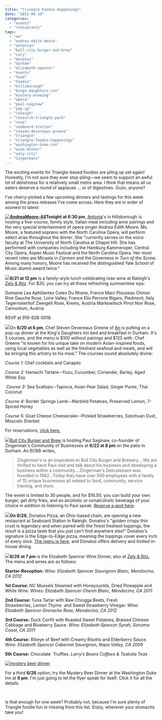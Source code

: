 ```yaml
---
title: "Triangle Foodie Happenings"
date: "2013-06-19"
categories: 
  - "events"
  - "restaurants"
tags: 
  - "an"
  - "andrea-edith-moore"
  - "antonias"
  - "bull-city-burger-and-brew"
  - "cary"
  - "donatos"
  - "durham"
  - "elizabeth-spencer"
  - "events"
  - "food"
  - "foodie"
  - "hillsborough"
  - "kings-daughters-inn"
  - "mystery-brewing"
  - "opera"
  - "paul-saginaw"
  - "pop-up"
  - "raleigh"
  - "research-triangle-park"
  - "rose"
  - "seaboard-station"
  - "steven-devereaux-greene"
  - "triangle"
  - "triangle-foodie-happenings"
  - "washington-duke-inn"
  - "wine-dinner"
  - "zely-ritz"
  - "zingermans"
---
```


The exciting events for Triangle-based foodies are piling up yet again! Honestly, I'm not sure they ever stop piling—we seem to support an awful lot of delishness for a relatively small metro area. I think that means all us eaters deserve a round of applause ... or of digestives. Ouzo, anyone?

I've cherry-picked a few upcoming dinners and tastings for this week among the press releases I've come across. Here they are in order of soonest to latest:

**[![AndreaMoore-44](http://s3.amazonaws.com/thegourmez-wpmedia/2013/06/AndreaMoore-44-100x150.jpg)](http://www.thegourmez.com/2013/06/triangle-foodie-happenings-10/andreamoore-44/)Tonight at 6:30 pm**, [Antonia](http://www.antoniashillsborough.com/)'s in Hillsborough is hosting a five-course, family style, Italian meal including wine pairings and the very special entertainment of opera singer Andrea Edith Moore. Ms. Moore, a featured soprano with the North Carolina Opera, will perform select arias throughout the dinner. She "currently serves on the voice faculty at The University of North Carolina at Chapel Hill. She has performed with companies including the Hamburg Kammeroper, Central City Opera, Aspen Music Festival and the North Carolina Opera. Her most recent roles are Micaela in _Carmen_ and the Governess in _Turn of the Screw_. Among many honors, Moore has received the distinguished Yale School of Music alumni award twice."

**[![](https://fbcdn-profile-a.akamaihd.net/hprofile-ak-frc1/c0.4.180.180/s160x160/2622_71893334125_4371498_a.jpg)](https://fbcdn-profile-a.akamaihd.net/hprofile-ak-frc1/c0.4.180.180/s160x160/2622_71893334125_4371498_a.jpg)6/21 at 12 pm** is a family-style lunch celebrating rose wine at Raleigh's [Zely & Ritz](http://zelyandritz.com/ "Website"). For $20, you can try all these refreshing summertime sips:

Domaine Les Aphillantes Cotes Du Rhone, France Marc Plouzeau Chinon Rive Gauche Rose, Loire Valley, France Elio Perrone Bigaro, Piedmont, Italy Tegernseerhof Zweigelt Rose, Krems, Austria Markowitsch Pinot Noir Rose, Carnuntum, Austria

RSVP at 919-828-0018.

![](http://www.ancuisines.com/images/stories/pics/An-Logo.png)On **6/20 at 6 pm**, Chef Steven Devereaux Greene of [An](http://www.ancuisines.com/) is putting on a pop-up dinner at the King's Daughters Inn bed and breakfast in Durham. It's 5 courses, and the menu is $100 without pairings and $125 with. Chef Greene "is known for his unique take on modern Asian-inspired foods, using local vegetables as well as the freshest seafood and meats, and will be bringing this artistry to his meal." The courses sound absolutely divine:

_Course 1:_ Chef cocktails and Canapés

_Course 2:_ Hamachi Tartare--Yuzu, Cucumber, Coriander, Barley, Aged White Soy

 _Course 3:_ Sea Scallops--Tapioca, Asian Pear Salad, Ginger Puree, Thai Coconut 

_Course 4:_ Border Springs Lamb--Marbled Potatoes, Preserved Lemon, 7-Spiced Honey

_Course 5:_ Goat Cheese Cheesecake--Pickled Strawberries, Szechuan Dust, Moscoto Sherbet

For reservations, [click here.](http://www.brownpapertickets.com/event/392983)

![](https://fbcdn-sphotos-b-a.akamaihd.net/hphotos-ak-prn1/66818_155999137765929_1884477_n.jpg)[Bull City Burger and Brew](http://www.bullcityburgerandbrewery.com/) is hosting Paul Saginaw, co-founder of Zingerman's Community of Businesses at **6/22 at 8 pm** on the patio in Durham. As BCBB writes,

> Zingerman's is an inspiration to Bull City Burger and Brewery....We are thrilled to have Paul visit and talk about his business and developing a business within a community....Zingerman's Delicatessen was founded in 1982...Today they have over 500 employees with a family of 15 unique businesses all related to food, community, service training, and more.

The event is limited to 30 people, and for $16.50, you can build your own burger, get dirty fries, and an alcoholic or nonalcoholic beverage of your choice in addition to listening to Paul speak. [Reserve a spot here](https://www.paypal.com/us/cgi-bin/webscr?cmd=_flow&SESSION=dk-whn1QqhQ8LyLTOnKv6LmgJj7i1F4SyC8zvpZEZd89OmDOL6R_4npCT2K&dispatch=50a222a57771920b6a3d7b606239e4d529b525e0b7e69bf0224adecfb0124e9b61f737ba21b081988da7a3c03e3ee256487fa2c502f637cb "RSVP for BCBB").

![](http://www.donatosraleigh.com/images/pepPizzaThumb.jpg)**On 6/26**, Donatos Pizza, an Ohio-based chain, are opening a new restaurant at Seaboard Station in Raleigh. Donatos's "golden crispy thin crust is legendary and when paired with the finest freshest toppings, the result is a pizza taste that you just can’t find anywhere else!" Donatos's signature is the Edge-to-Edge pizza, meaning the toppings cover every inch of every slice. [The menu is here](http://www.donatosraleigh.com/ "Donatos Website"), and Donatos offers delivery and limited in-house dining.

**![](https://fbcdn-profile-a.akamaihd.net/hprofile-ak-frc1/c0.4.180.180/s160x160/2622_71893334125_4371498_a.jpg)6/26 at 7 pm** is the Elizabeth Spencer Wine Dinner, also at [Zely & Ritz.](http://zelyandritz.com/) The menu and wines are as follows:

**Starter-Reception:** _Wine: Elizabeth Spencer Sauvignon Blanc, Mendocino, CA 2012_

**1st Course:** NC Mussels Steamed with Honeysuckle, Dried Pineapple and White Wine. _Wines: Elizabeth Spencer Chenin Blanc, Mendocino, CA 2011_

**2nd Course:** Tuna Tartar with Raw Chiogga Beets, Fresh Strawberries, Lemon Thyme  and Sweet Strawberry Vinegar. _Wine: Elizabeth Spencer Grenache Rose, Mendocino, CA 2012_

**3rd Course:** Duck Confit with Roasted Sweet Potatoes, Braised Chinese Cabbage and Blueberry Sauce. _Wine: Elizabeth Spencer Syrah, Sonoma Coast, CA 2011_

**4th Course:** Ribeye of Beef with Creamy Risotto and Elderberry Sauce. _Wine: Elizabeth Spencer Cabernet Sauvignon,_ _Napa Valley, CA 2009_

**5th Course:** Chocolate  Truffles. _Larry’s Beans Coffees & Teatulia Teas_

[![mystery beer dinner](http://s3.amazonaws.com/thegourmez-wpmedia/2013/06/mystery-beer-dinner-468x500.jpg)](http://www.thegourmez.com/2013/06/triangle-foodie-happenings-10/mystery-beer-dinner/)

For a third **6/26** option, try the Mystery Beer Dinner at the Washington Duke Inn at **6 pm**. I'm just going to let the flyer speak for itself. Click it for all the details.

 

Is that enough for one week? Probably not, because I'm sure plenty of Triangle foodie fun in missing from this list. Enjoy, wherever your stomachs take you!
